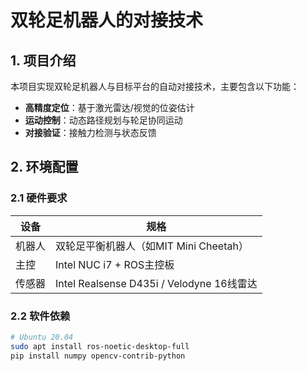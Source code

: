 # 双轮足机器人的对接技术

## 1. 项目介绍
本项目实现双轮足机器人与目标平台的自动对接技术，主要包含以下功能：
- **高精度定位**：基于激光雷达/视觉的位姿估计
- **运动控制**：动态路径规划与轮足协同运动
- **对接验证**：接触力检测与状态反馈

## 2. 环境配置
### 2.1 硬件要求
| 设备 | 规格 |
|-------|-------|
| 机器人 | 双轮足平衡机器人（如MIT Mini Cheetah） |
| 主控 | Intel NUC i7 + ROS主控板 |
| 传感器 | Intel Realsense D435i / Velodyne 16线雷达 |

### 2.2 软件依赖
```bash
# Ubuntu 20.04
sudo apt install ros-noetic-desktop-full
pip install numpy opencv-contrib-python
